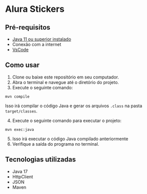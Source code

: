 # Alura Stickers

## Pré-requisitos

-   [Java 11 ou superior instalado](https://www.oracle.com/br/java/technologies/downloads/#jdk17-windows)
-   Conexão com a internet
-   [VsCode](https://code.visualstudio.com) 

##  Como usar

 1.  Clone ou baixe este repositório em seu computador.
 2.  Abra o terminal e navegue até o diretório do projeto.
 3.  Execute o seguinte comando:


```shell
mvn compile
```
    
 Isso irá compilar o código Java e gerar os arquivos `.class` na pasta `target/classes`.
 
 4. Execute o seguinte comando para executar o projeto:
	
```shell
mvn exec:java
```
 5. Isso irá executar o código Java compilado anteriormente
 6. Verifique a saída do programa no terminal.

## Tecnologias utilizadas

-   Java 17
-   HttpClient
-   JSON
-   Maven
